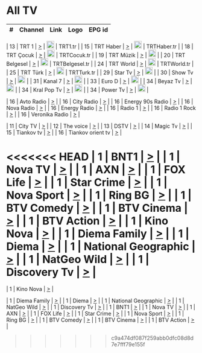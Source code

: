 <h1>All TV</h1>

| #   | Channel        | Link  | Logo | EPG id |
|:---:|:--------------:|:-----:|:----:|:------:|

| 13  | TRT 1            | [>](https://tv-trt1.medya.trt.com.tr/master.m3u8) | <img height="20" src="https://i.imgur.com/j786OLG.png"/> | TRT1.tr |
| 15  | TRT Haber        | [>](https://tv-trthaber.medya.trt.com.tr/master.m3u8) | <img height="20" src="https://i.imgur.com/OVfo8Ab.png"/> | TRTHaber.tr |
| 18  | TRT Çocuk        | [>](https://tv-trtcocuk.medya.trt.com.tr/master.m3u8) | <img height="20" src="https://i.imgur.com/QLFmD6d.png"/> | TRTCocuk.tr |
| 19  | TRT Müzik        | [>](https://tv-trtmuzik.medya.trt.com.tr/master.m3u8) | <img height="20" src="https://i.imgur.com/fIVFCEd.png"/> |
| 20  | TRT Belgesel     | [>](https://tv-trtbelgesel.medya.trt.com.tr/master.m3u8) | <img height="20" src="https://i.imgur.com/MGO87pe.png"/> | TRTBelgesel.tr |
| 24  | TRT World        | [>](https://tv-trtworld.medya.trt.com.tr/master.m3u8) | <img height="20" src="https://i.imgur.com/JEA2xpv.png"/> | TRTWorld.tr |
| 25  | TRT Türk         | [>](https://tv-trtturk.medya.trt.com.tr/master.m3u8) | <img height="20" src="https://i.imgur.com/OSTOQNw.png"/> | TRTTurk.tr |
| 29  | Star Tv   | [>](https://dogus-live.daioncdn.net/startv/startv_360p.m3u8) | <img height="20" src="https://i.imgur.com/IebUZx1.png"/> |
| 30  | Show Tv     | [>](https://ciner-live.daioncdn.net/showtv/showtv.m3u8) | <img height="20" src="https://i.imgur.com/IebUZx1.png"/> |
| 31  | Kanal 7     | [>](https://kanal7-live.daioncdn.net/kanal7/kanal7.m3u8) | <img height="20" src="https://i.imgur.com/IebUZx1.png"/> |
| 33  | Euro D    | [>](https://www.youtube.com/user/KanalD/live) | <img height="20" src="https://i.imgur.com/IebUZx1.png"/> |
| 34  | Beyaz Tv     | [>](https://beyaztv-live.daioncdn.net/beyaztv/beyaztv.m3u8) | <img height="20" src="https://i.imgur.com/IebUZx1.png"/> |
| 34  | Kral Pop Tv     | [>](https://www.youtube.com/watch?v=GuFTuKoXepw) | <img height="20" src="https://i.imgur.com/IebUZx1.png"/> |
| 34  | Power Tv     | [>](https://livetv.powerapp.com.tr/powerTV/powerhd.smil/chunklist.m3u8) | <img height="20" src="https://i.imgur.com/IebUZx1.png"/> |

| 16  | Avto Radio | [>](http://stream.metacast.eu/avtoradio.mp3.m3u) |
| 16  | City Radio | [>](http://stream.metacast.eu/city.aac.m3u) |
| 16  | Energy 90s Radio | [>](http://stream.metacast.eu/energy-90s.m3u) |
| 16  | Nova Radio | [>](http://stream.metacast.eu/nova.aac.m3u) |
| 16  | Energy Radio | [>](http://stream.metacast.eu/nrj.aac.m3u) |
| 16  | Radio 1 | [>](http://stream.metacast.eu/radio1.aac.m3u) |
| 16  | Radio 1 Rock | [>](http://stream.metacast.eu/radio1rock.aac.m3u) |
| 16  | Veronika Radio | [>](http://stream.metacast.eu/veronika.aac.m3u) |

| 11  | City TV | [>](https://tv.city.bg/play/tshls/citytv/index.m3u8) |
| 12  | The voice | [>](https://bss1.neterra.tv/thevoice/thevoice.m3u8) |
| 13  | DSTV | [>](http://46.249.95.140:8081/hls/data.m3u8) |
| 14  | Magic Tv | [>](https://bss1.neterra.tv/magictv/magictv.m3u8) |
| 15  | Tiankov tv | [>](https://streamer103.neterra.tv/tiankov-folk/live.m3u8) |
| 16  | Tiankov orient tv | [>](https://streamer103.neterra.tv/tiankov-orient/live.m3u8) |

<<<<<<< HEAD
| 1 | BNT1 | [>](https://ymkaya.xyz:28548/tv/bnt1/playlist.m3u8?wmsAuthSign=c2VydmVyX3RpbWU9Mi8yNC8yMDI1IDc6MzM6MDQgUE0maGFzaF92YWx1ZT1wdFlIVk9WNnhvejBFdnMvd2ZESjhBPT0mdmFsaWRtaW51dGVzPTYw) |
| 1 | Nova TV | [>](https://ymkaya.xyz:28548/tv/novatv/playlist.m3u8?wmsAuthSign=c2VydmVyX3RpbWU9Mi8yNC8yMDI1IDc6MzM6MTUgUE0maGFzaF92YWx1ZT1FbzluSW56bDd5dXhFUWpEVGZYcnlRPT0mdmFsaWRtaW51dGVzPTYw) |
| 1 | AXN | [>](https://ymkaya.xyz:28548/tv/axn/playlist.m3u8?wmsAuthSign=c2VydmVyX3RpbWU9Mi8yNC8yMDI1IDc6MzM6MjUgUE0maGFzaF92YWx1ZT1YZGhKWVdsNGJjUWRCajRLd2FqV2JnPT0mdmFsaWRtaW51dGVzPTYw) |
| 1 | FOX Life | [>](https://ymkaya.xyz:28548/tv/foxlife/playlist.m3u8?wmsAuthSign=c2VydmVyX3RpbWU9Mi8yNC8yMDI1IDc6MzM6MzUgUE0maGFzaF92YWx1ZT1kV3FMRENNdHRxSWVoNk1CWFJhUFh3PT0mdmFsaWRtaW51dGVzPTYw) |
| 1 | Star Crime | [>](https://ymkaya.xyz:28548/tv/foxcrime/playlist.m3u8?wmsAuthSign=c2VydmVyX3RpbWU9Mi8yNC8yMDI1IDc6MzM6NDYgUE0maGFzaF92YWx1ZT1tYllrT1dpQTBrOXorQ1RiY1FGK1lBPT0mdmFsaWRtaW51dGVzPTYw) |
| 1 | Nova Sport | [>](https://ymkaya.xyz:28548/tv/novasport/playlist.m3u8?wmsAuthSign=c2VydmVyX3RpbWU9Mi8yNC8yMDI1IDc6MzM6NTYgUE0maGFzaF92YWx1ZT10OVo2Z1p1TnlUM2R0WDRqa3FJY0tBPT0mdmFsaWRtaW51dGVzPTYw) |
| 1 | Ring BG | [>](https://ymkaya.xyz:28548/tv/ringbg/playlist.m3u8?wmsAuthSign=c2VydmVyX3RpbWU9Mi8yNC8yMDI1IDc6MzQ6MDcgUE0maGFzaF92YWx1ZT14bHA4eG5NOTJXWjFOcEx6NEYvTytRPT0mdmFsaWRtaW51dGVzPTYw) |
| 1 | BTV Comedy | [>](https://ymkaya.xyz:28548/tv/btvcomedy/playlist.m3u8?wmsAuthSign=c2VydmVyX3RpbWU9Mi8yNC8yMDI1IDc6MzQ6MTcgUE0maGFzaF92YWx1ZT01OXpiRGRZdEMzRkkwN2Z3emN4TCtBPT0mdmFsaWRtaW51dGVzPTYw) |
| 1 | BTV Cinema | [>](https://ymkaya.xyz:28548/tv/btvcinema/playlist.m3u8?wmsAuthSign=c2VydmVyX3RpbWU9Mi8yNC8yMDI1IDc6MzQ6MjYgUE0maGFzaF92YWx1ZT1JUG9tSkhMSEpKVFJ2YmREM3pYRFFBPT0mdmFsaWRtaW51dGVzPTYw) |
| 1 | BTV Action | [>](https://ymkaya.xyz:28548/tv/btvaction/playlist.m3u8?wmsAuthSign=c2VydmVyX3RpbWU9Mi8yNC8yMDI1IDc6MzQ6MzYgUE0maGFzaF92YWx1ZT01TlcrZUNubUJzeTYyaUdLcjZDT1JnPT0mdmFsaWRtaW51dGVzPTYw) |
| 1 | Kino Nova | [>](https://ymkaya.xyz:28548/tv/kinonova/playlist.m3u8?wmsAuthSign=c2VydmVyX3RpbWU9Mi8yNC8yMDI1IDc6MzQ6NDYgUE0maGFzaF92YWx1ZT1adHk0T20wRUI2bGVCZUZDK3BhN2hnPT0mdmFsaWRtaW51dGVzPTYw) |
| 1 | Diema Family | [>](https://ymkaya.xyz:28548/tv/diemafamily/playlist.m3u8?wmsAuthSign=c2VydmVyX3RpbWU9Mi8yNC8yMDI1IDc6MzQ6NTYgUE0maGFzaF92YWx1ZT1nYzdRVVNuUVFqeGVKQzF5enJvdnlRPT0mdmFsaWRtaW51dGVzPTYw) |
| 1 | Diema | [>](https://ymkaya.xyz:28548/tv/diema/playlist.m3u8?wmsAuthSign=c2VydmVyX3RpbWU9Mi8yNC8yMDI1IDc6MzU6NTAgUE0maGFzaF92YWx1ZT1tS0lJeWNDbS9wUGNUMFc3V3hlSS9RPT0mdmFsaWRtaW51dGVzPTYw) |
| 1 | National Geographic | [>](https://ymkaya.xyz:28548/tv/natgeo/playlist.m3u8?wmsAuthSign=c2VydmVyX3RpbWU9Mi8yNC8yMDI1IDc6MzY6MDAgUE0maGFzaF92YWx1ZT1jQ2hUMHFvb2s4K25FODcvTmlTY1lBPT0mdmFsaWRtaW51dGVzPTYw) |
| 1 | NatGeo Wild | [>](https://ymkaya.xyz:28548/tv/natgeowild/playlist.m3u8?wmsAuthSign=c2VydmVyX3RpbWU9Mi8yNC8yMDI1IDc6MzY6MTAgUE0maGFzaF92YWx1ZT16Tk9NbFh4SjBSTkdwcDJiU2gxcmlBPT0mdmFsaWRtaW51dGVzPTYw) |
| 1 | Discovery Tv | [>](https://ymkaya.xyz:28548/tv/discovery/playlist.m3u8?wmsAuthSign=c2VydmVyX3RpbWU9Mi8yNC8yMDI1IDc6MzY6MjAgUE0maGFzaF92YWx1ZT0zS0hRUHJWUXNJejN0SGduWVNVb3lnPT0mdmFsaWRtaW51dGVzPTYw) |
=======


| 1 | Kino Nova | [>](https://ymkaya.xyz:11336/tv/kinonova/playlist.m3u8?wmsAuthSign=c2VydmVyX3RpbWU9MS8yLzIwMjUgNDo0MDoyMCBBTSZoYXNoX3ZhbHVlPWlFS1FrWEtMMVRFM3l5YklUWUJQUHc9PSZ2YWxpZG1pbnV0ZXM9NjA=) |

| 1 | Diema Family | [>](https://ymkaya.xyz:11336/tv/diemafamily/playlist.m3u8?wmsAuthSign=c2VydmVyX3RpbWU9MS8yLzIwMjUgNDo0MDozMCBBTSZoYXNoX3ZhbHVlPUVUaTVKTldvZTF5WVVCM0YwL21kaXc9PSZ2YWxpZG1pbnV0ZXM9NjA=) |
| 1 | Diema | [>](https://ymkaya.xyz:11336/tv/diema/playlist.m3u8?wmsAuthSign=c2VydmVyX3RpbWU9MS8yLzIwMjUgNDo0MDo0MCBBTSZoYXNoX3ZhbHVlPVlYMWVJT2NuUjNpUTBsaytEUFFOS2c9PSZ2YWxpZG1pbnV0ZXM9NjA=) |
| 1 | National Geographic | [>](https://ymkaya.xyz:11336/tv/natgeo/playlist.m3u8?wmsAuthSign=c2VydmVyX3RpbWU9MS8yLzIwMjUgNDo0MTo0MSBBTSZoYXNoX3ZhbHVlPTJQTlVmcG5nYWx0M013eUhGRGxnd0E9PSZ2YWxpZG1pbnV0ZXM9NjA=) |
| 1 | NatGeo Wild | [>](https://ymkaya.xyz:11336/tv/natgeowild/playlist.m3u8?wmsAuthSign=c2VydmVyX3RpbWU9MS8yLzIwMjUgNDo0MTo1MSBBTSZoYXNoX3ZhbHVlPVl1OXZaTTliN0hGWEN3eDBYd1duNkE9PSZ2YWxpZG1pbnV0ZXM9NjA=) |
| 1 | Discovery Tv | [>](https://ymkaya.xyz:11336/tv/discovery/playlist.m3u8?wmsAuthSign=c2VydmVyX3RpbWU9MS8yLzIwMjUgNDo0MjowMSBBTSZoYXNoX3ZhbHVlPWtBQmdLNlY2RmQwWElzMVYzSDJyVkE9PSZ2YWxpZG1pbnV0ZXM9NjA=) |
| 1 | BNT1 | [>](https://ymkaya.xyz:11336/tv/bnt1/playlist.m3u8?wmsAuthSign=c2VydmVyX3RpbWU9MS8yLzIwMjUgNDozODozOCBBTSZoYXNoX3ZhbHVlPVVrMVlRQXpJWlhYeUh6ZFVpSC9NMUE9PSZ2YWxpZG1pbnV0ZXM9NjA=) |
| 1 | Nova TV | [>](https://ymkaya.xyz:11336/tv/novatv/playlist.m3u8?wmsAuthSign=c2VydmVyX3RpbWU9MS8yLzIwMjUgNDozODo0OCBBTSZoYXNoX3ZhbHVlPUVxQjh1a0ZzYkVGZU8zZDFGTzdreVE9PSZ2YWxpZG1pbnV0ZXM9NjA=) |
| 1 | AXN | [>](https://ymkaya.xyz:11336/tv/axn/playlist.m3u8?wmsAuthSign=c2VydmVyX3RpbWU9MS8yLzIwMjUgNDozODo1OCBBTSZoYXNoX3ZhbHVlPUpkWStGY1hkNXhaOVpPZ0thQ0FZL3c9PSZ2YWxpZG1pbnV0ZXM9NjA=) |
| 1 | FOX Life | [>](https://ymkaya.xyz:11336/tv/foxlife/playlist.m3u8?wmsAuthSign=c2VydmVyX3RpbWU9MS8yLzIwMjUgNDozOToxMCBBTSZoYXNoX3ZhbHVlPWt1ZDc1T3AzYlZDTjJnSy9TU0xJZlE9PSZ2YWxpZG1pbnV0ZXM9NjA=) |
| 1 | Star Crime | [>](https://ymkaya.xyz:11336/tv/foxcrime/playlist.m3u8?wmsAuthSign=c2VydmVyX3RpbWU9MS8yLzIwMjUgNDozOToyMCBBTSZoYXNoX3ZhbHVlPXIwVU45Nm9FR1l2enNkTG9TanBxbmc9PSZ2YWxpZG1pbnV0ZXM9NjA=) |
| 1 | Nova Sport | [>](https://ymkaya.xyz:11336/tv/novasport/playlist.m3u8?wmsAuthSign=c2VydmVyX3RpbWU9MS8yLzIwMjUgNDozOTozMCBBTSZoYXNoX3ZhbHVlPXlSZ0UxazVaM0xhSmc0NmR4T0c1T2c9PSZ2YWxpZG1pbnV0ZXM9NjA=) |
| 1 | Ring BG | [>](https://ymkaya.xyz:11336/tv/ringbg/playlist.m3u8?wmsAuthSign=c2VydmVyX3RpbWU9MS8yLzIwMjUgNDozOTo0MCBBTSZoYXNoX3ZhbHVlPTR4aUlFNHVUYWN4enY1WkVuOFZma2c9PSZ2YWxpZG1pbnV0ZXM9NjA=) |
| 1 | BTV Comedy | [>](https://ymkaya.xyz:11336/tv/btvcomedy/playlist.m3u8?wmsAuthSign=c2VydmVyX3RpbWU9MS8yLzIwMjUgNDozOTo1MCBBTSZoYXNoX3ZhbHVlPUtrMTJ2RHNTTUU1RFp1ZkVOdXFSK3c9PSZ2YWxpZG1pbnV0ZXM9NjA=) |
| 1 | BTV Cinema | [>](https://ymkaya.xyz:11336/tv/btvcinema/playlist.m3u8?wmsAuthSign=c2VydmVyX3RpbWU9MS8yLzIwMjUgNDozOTo1OSBBTSZoYXNoX3ZhbHVlPTZWcU9FZW56cG1NM1lrYy8xNE5NeHc9PSZ2YWxpZG1pbnV0ZXM9NjA=) |
| 1 | BTV Action | [>](https://ymkaya.xyz:11336/tv/btvaction/playlist.m3u8?wmsAuthSign=c2VydmVyX3RpbWU9MS8yLzIwMjUgNDo0MDoxMCBBTSZoYXNoX3ZhbHVlPUlDd0ErRkZVWThyMVZwR3c2REdGZ3c9PSZ2YWxpZG1pbnV0ZXM9NjA=) |
>>>>>>> c9a474df087f259abb0dfc08d8d7e7fff79e155f
